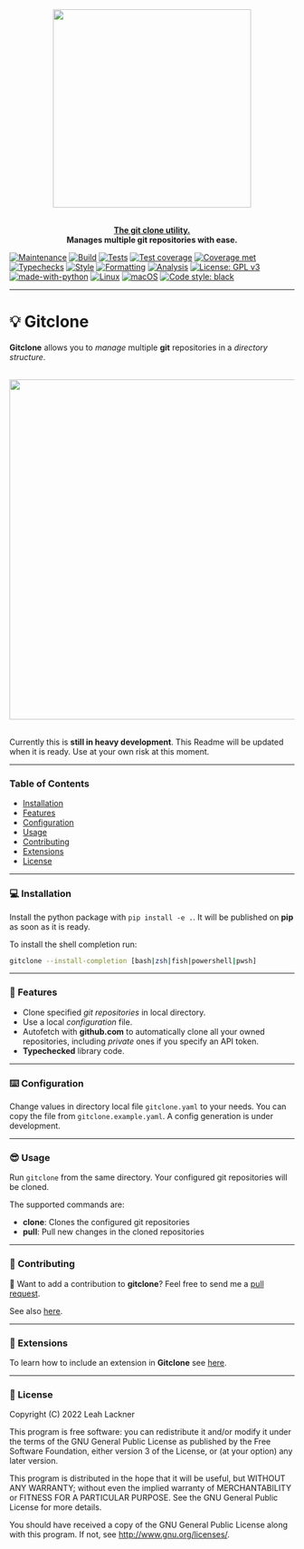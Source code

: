 <div align="center">
    <img src="https://raw.githubusercontent.com/evyli/gitclone/master/img/gitclone.png" width="350px"</img> 
</div>
<br/>

<p align="center">
<u><b> The git clone utility. </b></u><br><b>Manages multiple git repositories with ease.</b> 
</p>

[![Maintenance](https://img.shields.io/badge/Maintained%3F-yes-green.svg)](https://GitHub.com/evyli/ethclone/graphs/commit-activity)
[![Build](https://github.com/evyli/gitclone/actions/workflows/build.yml/badge.svg)](https://github.com/evyli/gitclone/actions/workflows/build.yml)
[![Tests](https://github.com/evyli/gitclone/actions/workflows/tests.yml/badge.svg)](https://github.com/evyli/gitclone/actions/workflows/tests.yml)
[![Test coverage](https://raw.githubusercontent.com/evyli/gitclone/master/img/coverage.svg)](https://github.com/evyli/gitclone/tree/master/tests)
[![Coverage met](https://raw.githubusercontent.com/evyli/gitclone/master/img/coverage-met.svg)](https://github.com/evyli/gitclone/tree/master/tests)
[![Typechecks](https://github.com/evyli/gitclone/actions/workflows/typechecks.yml/badge.svg)](https://github.com/evyli/gitclone/actions/workflows/typechecks.yml)
[![Style](https://github.com/evyli/gitclone/actions/workflows/style.yml/badge.svg)](https://github.com/evyli/gitclone/actions/workflows/style.yml)
[![Formatting](https://github.com/evyli/gitclone/actions/workflows/formatchecks.yml/badge.svg)](https://github.com/evyli/gitclone/actions/workflows/formatchecks.yml)
[![Analysis](https://github.com/evyli/gitclone/actions/workflows/analysis.yml/badge.svg)](https://github.com/evyli/gitclone/actions/workflows/analysis.yml)
[![License: GPL v3](https://img.shields.io/badge/License-GPLv3-blue.svg)](https://www.gnu.org/licenses/gpl-3.0)
[![made-with-python](https://img.shields.io/badge/Made%20with-Python-1f425f.svg)](https://www.python.org/)
[![Linux](https://svgshare.com/i/Zhy.svg)](https://svgshare.com/i/Zhy.svg)
[![macOS](https://svgshare.com/i/ZjP.svg)](https://svgshare.com/i/ZjP.svg)
[![Code style: black](https://img.shields.io/badge/code%20style-black-000000.svg)](https://github.com/psf/black)

---

# 💡 Gitclone 

**Gitclone** allows you to *manage* multiple **git** repositories in a *directory structure*.

<br/>
<div align="center">
    <img src="https://raw.githubusercontent.com/evyli/gitclone/master/img/terminalizer/demo.gif" width="600px"</img> 
</div>
<br/>

Currently this is **still in heavy development**. This Readme will be updated when it is ready. Use at your own risk at this moment.

---

### Table of Contents

* [Installation](#-installation)
* [Features](#-features)
* [Configuration](#%EF%B8%8F-configuration)
* [Usage](#-usage)
* [Contributing](#-contributing)
* [Extensions](#-extensions)
* [License](#-license)

---

### 💻 Installation 

Install the python package with `pip install -e .`. It will be published on **pip** as soon as it is ready.

To install the shell completion run:
```bash
gitclone --install-completion [bash|zsh|fish|powershell|pwsh]
```

---

### 💫 Features

- Clone specified *git repositories* in local directory.
- Use a local *configuration* file.
- Autofetch with **github.com** to automatically clone all your owned repositories, including *private* ones if you specify an API token.
- **Typechecked** library code.

---

### ⌨️ Configuration

Change values in directory local file `gitclone.yaml` to your needs. You can copy the file from `gitclone.example.yaml`. A config generation is under development.

---

### 😎 Usage

Run `gitclone` from the same directory. Your configured git repositories will be cloned.

The supported commands are:
- **clone**: Clones the configured git repositories
- **pull**: Pull new changes in the cloned repositories

---

### 👭 Contributing

👋 Want to add a contribution to **gitclone**? Feel free to send me a [pull request](https://github.com/evyli/gitclone/compare).

See also [here](https://github.com/evyli/gitclone/blob/master/CONTRIBUTING.md).

---

### 📡 Extensions

To learn how to include an extension in **Gitclone** see [here](https://github.com/evyli/gitclone/blob/master/src/gitclone/extensions/README.md).

---

### 📝 License

Copyright (C)  2022 Leah Lackner

This program is free software: you can redistribute it and/or modify
it under the terms of the GNU General Public License as published by
the Free Software Foundation, either version 3 of the License, or
(at your option) any later version.

This program is distributed in the hope that it will be useful,
but WITHOUT ANY WARRANTY; without even the implied warranty of
MERCHANTABILITY or FITNESS FOR A PARTICULAR PURPOSE.  See the
GNU General Public License for more details.

You should have received a copy of the GNU General Public License
along with this program.  If not, see <http://www.gnu.org/licenses/>.
